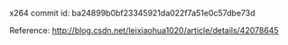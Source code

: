 x264
commit id: ba24899b0bf23345921da022f7a51e0c57dbe73d 

Reference: http://blog.csdn.net/leixiaohua1020/article/details/42078645


